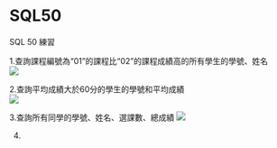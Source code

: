# SQL50
SQL 50 練習


1.查詢課程編號為“01”的課程比“02”的課程成績高的所有學生的學號、姓名</br>
![](https://i.imgur.com/cYOnXTp.png)</br>

2.查詢平均成績大於60分的學生的學號和平均成績</br>
![](https://i.imgur.com/GI0MvmC.png)</br>

3.查詢所有同學的學號、姓名、選課數、總成績
![](https://i.imgur.com/OzeZzZh.png)</br>

4.
